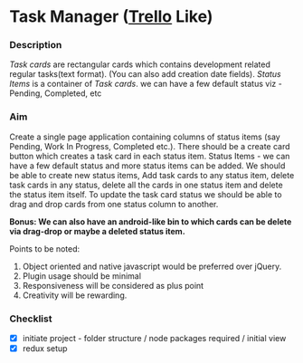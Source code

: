 # Task Manager ([Trello](https://trello.com) Like)

### Description
_Task cards_ are rectangular cards which contains development related regular tasks(text format). (You can also add creation date fields).
_Status Items_ is a container of _Task cards_. we can have a few default status viz - Pending, Completed, etc

### Aim
Create a single page application containing columns of status items (say Pending, Work In Progress, Completed etc.). There should be a create card button which creates a task card in each status item.
Status Items - we can have a few default status and more status items can be added.
We should be able to create new status items, Add task cards to any status item, delete task cards in any status, delete all the cards in one status item and delete the status item itself.
To update the task card status we should be able to drag and drop cards from one status column to another.

__Bonus: We can also have an android-like bin to which cards can be delete via drag-drop or maybe a deleted status item.__

Points to be noted:
1. Object oriented and native javascript would be preferred over jQuery.
2. Plugin usage should be minimal
3. Responsiveness will be considered as plus point
4. Creativity will be rewarding.


### Checklist
- [x] initiate project - folder structure / node packages required / initial view
- [x] redux setup